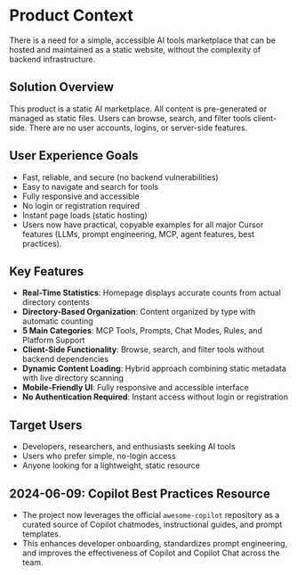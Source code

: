 # Product Context


There is a need for a simple, accessible AI tools marketplace that can be hosted and maintained as a static website, without the complexity of backend infrastructure.

## Solution Overview

This product is a static AI marketplace. All content is pre-generated or managed as static files. Users can browse, search, and filter tools client-side. There are no user accounts, logins, or server-side features.

## User Experience Goals

- Fast, reliable, and secure (no backend vulnerabilities)
- Easy to navigate and search for tools
- Fully responsive and accessible
- No login or registration required
- Instant page loads (static hosting)
- Users now have practical, copyable examples for all major Cursor features (LLMs, prompt engineering, MCP, agent features, best practices).

## Key Features

- **Real-Time Statistics**: Homepage displays accurate counts from actual directory contents
- **Directory-Based Organization**: Content organized by type with automatic counting
- **5 Main Categories**: MCP Tools, Prompts, Chat Modes, Rules, and Platform Support
- **Client-Side Functionality**: Browse, search, and filter tools without backend dependencies
- **Dynamic Content Loading**: Hybrid approach combining static metadata with live directory scanning
- **Mobile-Friendly UI**: Fully responsive and accessible interface
- **No Authentication Required**: Instant access without login or registration

## Target Users

- Developers, researchers, and enthusiasts seeking AI tools
- Users who prefer simple, no-login access
- Anyone looking for a lightweight, static resource

## 2024-06-09: Copilot Best Practices Resource

- The project now leverages the official `awesome-copilot` repository as a curated source of Copilot chatmodes, instructional guides, and prompt templates.
- This enhances developer onboarding, standardizes prompt engineering, and improves the effectiveness of Copilot and Copilot Chat across the team.
